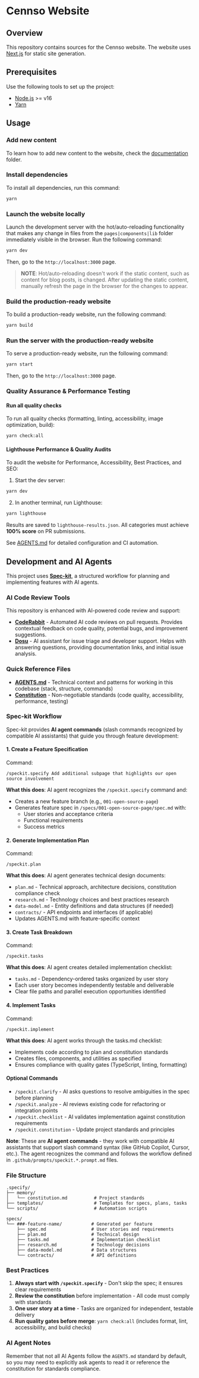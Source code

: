 # Cennso Website

## Overview

This repository contains sources for the Cennso website. The website uses [Next.js](https://nextjs.org/) for static site generation.

## Prerequisites

Use the following tools to set up the project:

- [Node.js](https://nodejs.org/en/) >= v16
- [Yarn](https://yarnpkg.com/getting-started/install)

## Usage

### Add new content

To learn how to add new content to the website, check the [documentation](./docs) folder.

### Install dependencies

To install all dependencies, run this command:

```bash
yarn
```

### Launch the website locally

Launch the development server with the hot/auto-reloading functionality that makes any change in files from the `pages|components|lib` folder immediately visible in the browser. Run the following command:

```bash
yarn dev
```

Then, go to the `http://localhost:3000` page.

> **NOTE**: Hot/auto-reloading doesn't work if the static content, such as content for blog posts, is changed. After updating the static content, manually refresh the page in the browser for the changes to appear.

### Build the production-ready website

To build a production-ready website, run the following command:

```bash
yarn build
```

### Run the server with the production-ready website

To serve a production-ready website, run the following command:

```bash
yarn start
```

Then, go to the `http://localhost:3000` page.

### Quality Assurance & Performance Testing

#### Run all quality checks

To run all quality checks (formatting, linting, accessibility, image optimization, build):

```bash
yarn check:all
```

#### Lighthouse Performance & Quality Audits

To audit the website for Performance, Accessibility, Best Practices, and SEO:

1. Start the dev server:

```bash
yarn dev
```

2. In another terminal, run Lighthouse:

```bash
yarn lighthouse
```

Results are saved to `lighthouse-results.json`. All categories must achieve **100% score** on PR submissions.

See [AGENTS.md](./AGENTS.md#lighthouse-automation) for detailed configuration and CI automation.

## Development and AI Agents

This project uses **[Spec-kit](https://github.com/github/spec-kit)**, a structured workflow for planning and implementing features with AI agents.

### AI Code Review Tools

This repository is enhanced with AI-powered code review and support:

- **[CodeRabbit](https://coderabbit.ai/)** - Automated AI code reviews on pull requests. Provides contextual feedback on code quality, potential bugs, and improvement suggestions.
- **[Dosu](https://dosu.dev/)** - AI assistant for issue triage and developer support. Helps with answering questions, providing documentation links, and initial issue analysis.

### Quick Reference Files

- **[AGENTS.md](./AGENTS.md)** - Technical context and patterns for working in this codebase (stack, structure, commands)
- **[Constitution](./.specify/memory/constitution.md)** - Non-negotiable standards (code quality, accessibility, performance, testing)

### Spec-kit Workflow

Spec-kit provides **AI agent commands** (slash commands recognized by compatible AI assistants) that guide you through feature development:

#### 1. **Create a Feature Specification**

Command:

```
/speckit.specify Add additional subpage that highlights our open source involvement
```

**What this does**: AI agent recognizes the `/speckit.specify` command and:

- Creates a new feature branch (e.g., `001-open-source-page`)
- Generates feature spec in `/specs/001-open-source-page/spec.md` with:
  - User stories and acceptance criteria
  - Functional requirements
  - Success metrics

#### 2. **Generate Implementation Plan**

Command:

```
/speckit.plan
```

**What this does**: AI agent generates technical design documents:

- `plan.md` - Technical approach, architecture decisions, constitution compliance check
- `research.md` - Technology choices and best practices research
- `data-model.md` - Entity definitions and data structures (if needed)
- `contracts/` - API endpoints and interfaces (if applicable)
- Updates AGENTS.md with feature-specific context

#### 3. **Create Task Breakdown**

Command:

```
/speckit.tasks
```

**What this does**: AI agent creates detailed implementation checklist:

- `tasks.md` - Dependency-ordered tasks organized by user story
- Each user story becomes independently testable and deliverable
- Clear file paths and parallel execution opportunities identified

#### 4. **Implement Tasks**

Command:

```
/speckit.implement
```

**What this does**: AI agent works through the tasks.md checklist:

- Implements code according to plan and constitution standards
- Creates files, components, and utilities as specified
- Ensures compliance with quality gates (TypeScript, linting, formatting)

#### Optional Commands

- `/speckit.clarify` - AI asks questions to resolve ambiguities in the spec before planning
- `/speckit.analyze` - AI reviews existing code for refactoring or integration points
- `/speckit.checklist` - AI validates implementation against constitution requirements
- `/speckit.constitution` - Update project standards and principles

**Note**: These are **AI agent commands** - they work with compatible AI assistants that support slash command syntax (like GitHub Copilot, Cursor, etc.). The agent recognizes the command and follows the workflow defined in `.github/prompts/speckit.*.prompt.md` files.

### File Structure

```
.specify/
├── memory/
│   └── constitution.md          # Project standards
├── templates/                   # Templates for specs, plans, tasks
└── scripts/                     # Automation scripts

specs/
└── ###-feature-name/           # Generated per feature
    ├── spec.md                 # User stories and requirements
    ├── plan.md                 # Technical design
    ├── tasks.md                # Implementation checklist
    ├── research.md             # Technology decisions
    ├── data-model.md           # Data structures
    └── contracts/              # API definitions
```

### Best Practices

1. **Always start with `/speckit.specify`** - Don't skip the spec; it ensures clear requirements
2. **Review the constitution** before implementation - All code must comply with standards
3. **One user story at a time** - Tasks are organized for independent, testable delivery
4. **Run quality gates before merge**: `yarn check:all` (includes format, lint, accessibility, and build checks)

### AI Agent Notes

Remember that not all AI Agents follow the `AGENTS.md` standard by default, so you may need to explicitly ask agents to read it or reference the constitution for standards compliance.
